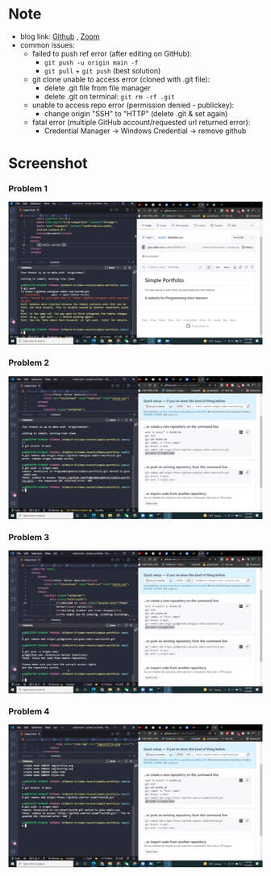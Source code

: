 # Note

- blog link: [Github](https://shakilahmedatik.blogspot.com/) , [Zoom](https://asif-102.blogspot.com/)
- common issues:
  - failed to push ref error (after editing on GitHub):
    - `git push -u origin main -f`
    - `git pull` + `git push` (best solution)
  - git clone unable to access error (cloned with .git file):
    - delete .git file from file manager
    - delete .git on terminal: `git rm -rf .git`
  - unable to access repo error (permission denied - publickey):
    - change origin "SSH" to "HTTP" (delete .git & set again)
  - fatal error (multiple GitHub account/requested url returned error):
    - Credential Manager → Windows Credential → remove github

# Screenshot

### Problem 1

![](/screenshot/28.png)

### Problem 2

![](/screenshot/29.png)

### Problem 3

![](/screenshot/30.png)

### Problem 4

![](/screenshot/31.png)
